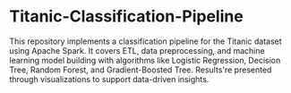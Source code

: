 # Titanic-Classification-Pipeline
This repository implements a classification pipeline for the Titanic dataset using Apache Spark. It covers ETL, data preprocessing, and machine learning model building with algorithms like Logistic Regression, Decision Tree, Random Forest, and Gradient-Boosted Tree. Results're presented through visualizations to support data-driven insights.

